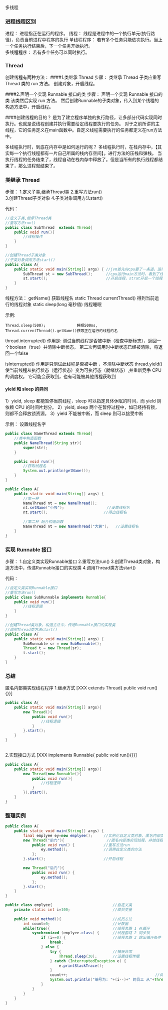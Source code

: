 多线程


### 进程线程区别
   进程：			进程指正在运行的程序。
   线程：			线程是进程中的一个执行单元(执行路径)，负责当前进程中程序的执行
   单线程程序：		若有多个任务只能依次执行。当上一个任务执行结束后，下一个任务开始执行。			
   多线程程序：		若有多个任务可以同时执行。



### Thread
创建线程有两种方法：
####1.类继承 Thread
步骤：
类继承 Thread
子类应重写 Thread 类的 run 方法。
创建对象，开启线程。

####2.声明一个实现 Runnable 接口的类
步骤：
声明一个实现 Runnable 接口的类
该类然后实现 run 方法。
然后创建Runnable的子类对象，传入到某个线程的构造方法中，开启线程。

####创建线程的目的？
是为了建立程序单独的执行路径，让多部分代码实现同时执行。也就是说线程创建并执行需要给定线程要执行的任务。
对于之前所讲的主线程，它的任务定义在main函数中。自定义线程需要执行的任务都定义在run方法中。

多线程执行时，到底在内存中是如何运行的呢？
    多线程执行时，在栈内存中，【其实每一个执行线程都有一片自己所属的栈内存空间】。进行方法的压栈和弹栈。
    当执行线程的任务结束了，线程自动在栈内存中释放了。但是当所有的执行线程都结束了，那么进程就结束了。



### 类继承 Thread
步骤：
    1.定义子类,继承Thread类
    2.重写方法run()		
    3.创建Thread子类对象
    4.子类对象调用方法start()

代码：
```java
//定义子类,继承Thread类
//重写方法run()
public class SubThread  extends Thread{
    public void run(){  
        //线程操作
    }
}

//创建Thread子类对象
//子类对象调用方法start()
public class A{
    public static void main(String[] args) { //jvm首先向cpu要了一条道，运行main，这条道就是：主线程
        SubThread st = new SubThread(); 	 //cpu运行main方法时，看到了线程类，则又开了一条道，这条道就是子线程
        st.start();							 //开启线程，strat开启一个线程时，就开辟了一个任务栈
    }
}
```

线程方法：
getName()					    获取线程名
static Thread currentThread() 	得到当前运行的线程对象
static sleep(long 毫秒值)		线程睡眠

示例:
```text
Thread.sleep(500);				睡眠500ms,
Thread.currentThread().getName()获取正在运行的线程的名
```

thread.interrupted()		    作用是: 测试当前线程是否被中断（检查中断标志），返回一个boolean（true）并清除中断状态，
								第二次再调用时中断状态已经被清除，将返回一个false

isInterrupted()	                作用是只测试此线程是否被中断 ，不清除中断状态
thread.yield()		            使当前线程从执行状态（运行状态）变为可执行态（就绪状态）,并重新竞争 CPU 的调度权。
                                它可能会获取到，也有可能被其他线程获取到

#### yield 和 sleep 的异同
1）yield, sleep 都能暂停当前线程，sleep 可以指定具体休眠的时间，而 yield 则依赖 CPU 的时间片划分。
2）yield, sleep 两个在暂停过程中，如已经持有锁，则都不会释放锁资源。
3）yield 不能被中断，而 sleep 则可以接受中断


示例：
设置线程名字
```java
public class NameThread extends Thread{
    //类中构造函数
    public NameThread(String str){			
        super(str);
    }

    public void run(){
        //获取线程名
        System.out.println(getName());
    }
}

public class A{
    public static void main(String[] args) {
        //第一种
        NameThread nt = new NameThread();
		nt.setName("小强");				    //设置线程名
        nt.start();							//得出线程名
    
        //第二种 配合构造函数
        NameThread nt = new NameThread("大黄");   //设置线程名
    }
}
```
    		
		

### 实现 Runnable 接口
步骤：
    1.自定义类实现Runnable接口
    2.重写方法run() 
    3.创建Thread类对象，构造方法中，传递Runnable接口的实现类
    4.调用Thread类方法start()

代码：
```java
//自定义类实现Runnable接口
//重写方法run() 
public class SubRunnable implements Runnable{
    public void run(){
	    //线程逻辑
    }
}

//创建Thread类对象，构造方法中，传递Runnable接口的实现类
//调用Thread类方法start()
public class A{
    public static void main(String[] args) {
        SubRunnable sr = new SubRunnable();
        Thread t = new Thread(sr);
       	t.start();
    }
}
```



### 总结
匿名内部类实现线程程序 
1.继承方式  [XXX extends Thread{ public void run(){}}]
```java
public class A{
    public static void main(String[] args){
        new Thread(){
            public void run(){
                //线程逻辑
            }
        }.start();
    }
}
      	
```

        
2.实现接口方式  [XXX implements Runnable{ public void run(){}}]
```java
public class A{
    public static void main(String[] args){
        new Thread(new Runnable(){
            public void run(){
                //线程逻辑
            }
        }).start();
    }
}
```
  	
        
	
### 整理实例	
```java
public class A{
    public static void main(String[] args) {
        final emplyee ey=new emplyee();  	//实例化自定义类对象，匿名内部类调用外部类的方法，必须定义final
    	new Thread("前门"){				    //匿名内部类实现线程，并给线程创建名称
    	    public void run() {			 	//重写方法run
    	        ey.method();			 	//调用自定义类的方法
    	    };
    	}.start();							//开启线程

    	new Thread("后门"){
    	    public void run() {
    	        ey.method();
    	    };
    	}.start();
    }
}

public class emplyee{							//自定义类
    private static int i=100;					//成员变量
		
	public void method(){					    //成员方法
	    int count=0;						    //计数器
		while(true){							//线程套路 1 死循环
		    synchronized (emplyee.class) {		//线程套路 2 同步锁
		        if (i==0) {						//线程套路 3 跳出循环条件
		            break;
		        } else {
		            try {						//捕获异常
		                Thread.sleep(30);		//设置线程休眠
		            } catch (InterruptedException e) {
		                e.printStackTrace();
		            }
		            count++;									   //调出当前线程名
					System.out.println("编号为: "+(i--)+" 的员工 从"+Thread.currentThread().getName()+ "入场!");
		        }
		    }
		}
	}
}
```